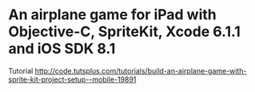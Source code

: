 # An airplane game for iPad with Objective-C, SpriteKit, Xcode 6.1.1 and iOS SDK 8.1
Tutorial http://code.tutsplus.com/tutorials/build-an-airplane-game-with-sprite-kit-project-setup--mobile-19891
